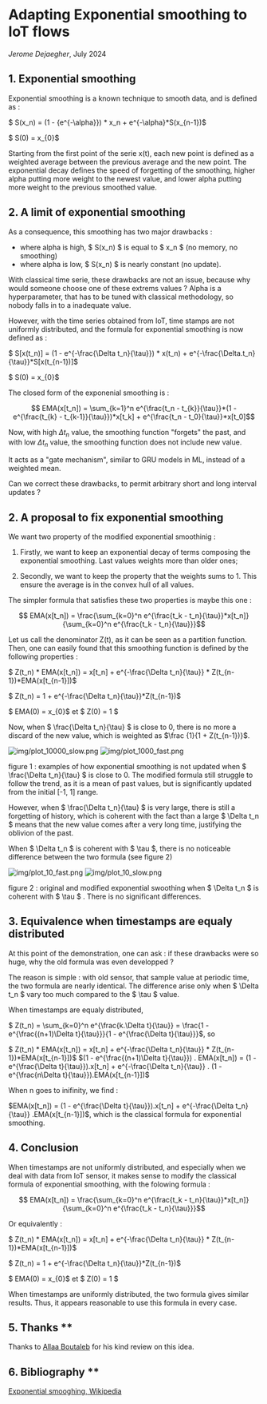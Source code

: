 # Adapting Exponential smoothing to IoT flows
*Jerome Dejaegher*, July 2024

## 1. Exponential smoothing ##

Exponential smoothing is a known technique to smooth data, and is defined as :


$ S(x_n) = (1 - {e^{-\alpha}}) * x_n + e^{-\alpha}*S(x_{n-1})$


$ S(0) = x_{0}$ 

Starting from the first point of the serie x(t), each new point is defined as a weighted average between the previous average and the new point. The exponential decay defines the speed of forgetting of the smoothing, higher alpha putting more weight to the newest value, and lower alpha putting more weight to the previous smoothed value.

## 2. A limit of exponential smoothing ##

As a consequence, this smoothing has two major drawbacks :

- where alpha is high, $ S(x_n) $ is equal to $ x_n $ (no memory, no smoothing)
- where alpha is low, $ S(x_n) $ is nearly constant (no update).

With classical time serie, these drawbacks are not an issue, because why would someone choose one of these extrems values ? Alpha is a hyperparameter, that has to be tuned with classical methodology, so nobody falls in to a inadequate value.

However, with the time series obtained from IoT, time stamps are not uniformly distributed, and the formula for exponential smoothing is now defined as : 

$ S[x(t_n)] = (1 - e^{-\frac{\Delta t_n}{\tau}}) * x(t_n) + e^{-\frac{\Delta.t_n}{\tau}}*S[x(t_{n-1})]$

$ S(0) = x_{0}$ 

The closed form of the exponenial smoothing is : 

$$ EMA(x[t_n]) = \sum_{k=1}^n e^{\frac{t_n - t_{k}}{\tau}}*(1 - e^{\frac{t_{k} - t_{k-1}}{\tau}})*x[t_k] + e^{\frac{t_n - t_0}{\tau}}*x[t_0]$$

Now, with high $\Delta t_n$ value, the smoothing function "forgets" the past, and with low $\Delta t_n$ value, the smoothing function does not include new value. 

It acts as a "gate mechanism", similar to GRU models in ML, instead of a weighted mean.

Can we correct these drawbacks, to permit arbitrary short and long interval updates ?

## 2. A proposal to fix exponential smoothing ##

We want two property of the modified exponential smoothinig :

1. Firstly, we want to keep an exponential decay of terms composing the exponential smoothing. Last values weights more than older ones;

2. Secondly, we want to keep the property that the weights sums to 1. This ensure the average is in the convex hull of all values.

The simpler formula that satisfies these two properties is maybe this one :

$$ EMA(x[t_n]) = \frac{\sum_{k=0}^n e^{\frac{t_k - t_n}{\tau}}*x[t_n]}{\sum_{k=0}^n e^{\frac{t_k - t_n}{\tau}}}$$

Let us call the denominator Z(t), as it can be seen as a partition function. Then, one can easily found that this smoothing function is defined by the following properties :


$ Z(t_n) * EMA(x[t_n]) = x[t_n] + e^{-\frac{\Delta t_n}{\tau}} * Z(t_{n-1})*EMA(x[t_{n-1}])$

$ Z(t_n) = 1 + e^{-\frac{\Delta t_n}{\tau}}*Z(t_{n-1})$

$ EMA(0) = x_{0}$ et 
$ Z(0) = 1 $


Now, when $ \frac{\Delta t_n}{\tau} $ is close to 0, there is no more a discard of the new value, which is weighted as $\frac {1}{1 + Z(t_{n-1})}$.

![img/plot_10000_slow.png](img/plot_10000_slow.png)
![img/plot_1000_fast.png](img/plot_1000_fast.png)

figure 1 : examples of how exponential smoothing is not updated when $ \frac{\Delta t_n}{\tau} $ is close to 0. The modified formula still struggle to follow the trend, as it is a mean of past values, but is significantly updated from the initial [-1, 1] range.

However, when $ \frac{\Delta t_n}{\tau} $ is very large, there is still a forgetting of history, which is coherent with the fact than a large $ \Delta t_n $ means that the new value comes after a very long time, justifying the oblivion of the past.

When $ \Delta t_n $ is coherent with $ \tau $, there is no noticeable difference between the two formula (see figure 2)

![img/plot_10_fast.png](img/plot_10_fast.png)
![img/plot_10_slow.png](img/plot_10_slow.png)

figure 2 : original and modified exponential swoothing when $ \Delta t_n $ is coherent with $ \tau $ . There is no significant differences.


## 3. Equivalence when timestamps are equaly distributed ##

At this point of the demonstration, one can ask : if these drawbacks were so huge, why the old formula was even developped ? 

The reason is simple : with old sensor, that sample value at periodic time, the two formula are nearly identical. The difference arise only when $ \Delta t_n $ vary too much compared to the $ \tau $ value.

When timestamps are equaly distributed, 

$ Z(t_n) = \sum_{k=0}^n e^{\frac{k.\Delta t}{\tau}} = \frac{1 - e^{\frac{(n+1)\Delta t}{\tau}}}{1 - e^{\frac{\Delta t}{\tau}}}$, so 

$ Z(t_n) * EMA(x[t_n]) = x[t_n] + e^{-\frac{\Delta t_n}{\tau}} * Z(t_{n-1})*EMA(x[t_{n-1}])$
$(1 - e^{\frac{(n+1)\Delta t}{\tau}}) . EMA(x[t_n]) = (1 - e^{\frac{\Delta t}{\tau}}).x[t_n] + e^{-\frac{\Delta t_n}{\tau}} . (1 - e^{\frac{n\Delta t}{\tau}}).EMA(x[t_{n-1}])$

When n goes to inifinity, we find : 

$EMA(x[t_n]) = (1 - e^{\frac{\Delta t}{\tau}}).x[t_n] + e^{-\frac{\Delta t_n}{\tau}} .EMA(x[t_{n-1}])$, which is the classical formula for exponential smoothing.

## 4. Conclusion ##

When timestamps are not uniformly distributed, and especially when we deal with data from IoT sensor, it makes sense to modify the classical formula of exponential smoothing, with the folowing formula : 

$$ EMA(x[t_n]) = \frac{\sum_{k=0}^n e^{\frac{t_k - t_n}{\tau}}*x[t_n]}{\sum_{k=0}^n e^{\frac{t_k - t_n}{\tau}}}$$

Or equivalently :


$ Z(t_n) * EMA(x[t_n]) = x[t_n] + e^{-\frac{\Delta t_n}{\tau}} * Z(t_{n-1})*EMA(x[t_{n-1}])$

$ Z(t_n) = 1 + e^{-\frac{\Delta t_n}{\tau}}*Z(t_{n-1})$

$ EMA(0) = x_{0}$ et 
$ Z(0) = 1 $

When timestamps are uniformly distributed, the two formula gives similar results. Thus, it appears reasonable to use this formula in every case.

## 5. Thanks **

Thanks to [Allaa Boutaleb](https://github.com/Allaa-boutaleb/Allaa-boutaleb) for his kind review on this idea.

## 6. Bibliography **

[Exponential smooghing, Wikipedia](https://en.wikipedia.org/wiki/Exponential_smoothing)